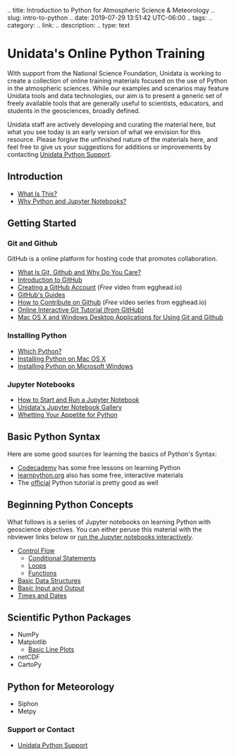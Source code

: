 .. title: Introduction to Python for Atmospheric Science & Meteorology
.. slug: intro-to-python
.. date: 2019-07-29 13:51:42 UTC-06:00
.. tags: 
.. category: 
.. link: 
.. description: 
.. type: text

# Unidata's Online Python Training
With support from the National Science Foundation, Unidata is working to create
a collection of online training materials focused on the use of Python in the
atmospheric sciences. While our examples and scenarios may feature Unidata tools
and data technologies, our aim is to present a generic set of freely available
tools that are generally useful to scientists, educators, and students in the
geosciences, broadly defined.

Unidata staff are actively developing and curating the material here, but what
you see today is an early version of what we envision for this resource. Please
forgive the unfinished nature of the materials here, and feel free to give us
your suggestions for additions or improvements by contacting
[Unidata Python Support](../support).

## Introduction

- [What Is This?](../what)
- [Why Python and Jupyter Notebooks?](../introduction)

## Getting Started

### Git and Github

GitHub is a online platform for hosting code that promotes collaboration.

- [What Is Git, Github and Why Do You Care?](../git)
- [Introduction to GitHub](https://guides.github.com/activities/hello-world/)
- [Creating a GitHub Account](https://egghead.io/lessons/javascript-introduction-to-github?series=how-to-contribute-to-an-open-source-project-on-github) (*Free* video from egghead.io)
- [GitHub's Guides](https://guides.github.com/)
- [How to Contribute on Github](https://egghead.io/series/how-to-contribute-to-an-open-source-project-on-github) (*Free* video series from egghead.io)
- [Online Interactive Git Tutorial (from GitHub)](https://try.github.io/)
- [Mac OS X and Windows Desktop Applications for Using Git and Github](https://git-scm.com/download/gui/windows)

### Installing Python

- [Which Python?](../choosing)
- [Installing Python on Mac OS X](../conda-osx)
- [Installing Python on Microsoft Windows](../conda-windows)

### Jupyter Notebooks

- [How to Start and Run a Jupyter Notebook](../notebook)
- [Unidata's Jupyter Notebook Gallery](http://unidata.github.io/notebook-gallery)
- [Whetting Your Appetite for Python](http://nbviewer.jupyter.org/github/Unidata/online-python-training/blob/master/notebooks/Whetting%20Your%20Appetite%20for%20Python.ipynb)

## Basic Python Syntax
Here are some good sources for learning the basics of Python's Syntax:

- [Codecademy](https://www.codecademy.com/learn/python) has some free lessons on learning Python
- [learnpython.org](http://www.learnpython.org/) also has some free, interactive materials
- The [official](https://docs.python.org/3.5/tutorial/index.html) Python tutorial is pretty good as well

## Beginning Python Concepts
What follows is a series of Jupyter notebooks on learning Python with geoscience objectives. You can either peruse this material with the nbviewer links below or [run the Jupyter notebooks interactively](notebook.html#how-to-run-opt-notebooks).

- [Control Flow](../controlflowintro)
  - [Conditional Statements](http://nbviewer.jupyter.org/github/Unidata/online-python-training/blob/master/notebooks/Conditionals.ipynb)
  - [Loops](http://nbviewer.jupyter.org/github/Unidata/online-python-training/blob/master/notebooks/Loops.ipynb)
  - [Functions](http://nbviewer.jupyter.org/github/Unidata/online-python-training/blob/master/notebooks/Functions.ipynb)
- [Basic Data Structures](http://nbviewer.jupyter.org/github/Unidata/online-python-training/blob/master/notebooks/Basic%20Data%20Structures.ipynb)
- [Basic Input and Output](http://nbviewer.jupyter.org/github/Unidata/online-python-training/blob/master/notebooks/Basic%20Input%20and%20Output.ipynb)
- [Times and Dates](http://nbviewer.jupyter.org/github/Unidata/online-python-training/blob/master/notebooks/Times%20and%20Dates.ipynb)

## Scientific Python Packages
- NumPy
- Matplotlib
  - [Basic Line Plots](http://nbviewer.jupyter.org/github/Unidata/online-python-training/blob/master/notebooks/Beginning%20Plots%20With%20Matplotlib.ipynb)
- netCDF
- CartoPy

## Python for Meteorology
- Siphon
- Metpy

### Support or Contact
- [Unidata Python Support](../support)


